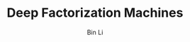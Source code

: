 ---
layout: post
title: Deep Factorization Machines
subtitle:
author: Bin Li
tags: [Machine Learning, Recommender System]
image: 
comments: true
published: true
---